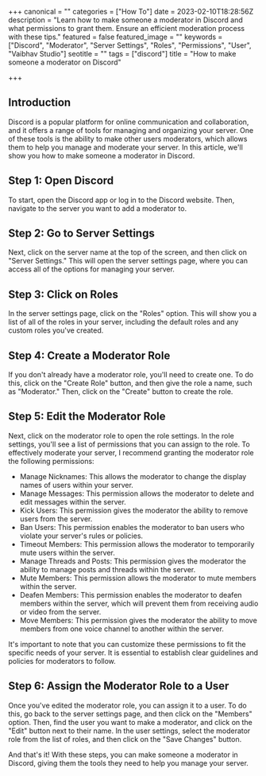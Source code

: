 +++
canonical = ""
categories = ["How To"]
date = 2023-02-10T18:28:56Z
description = "Learn how to make someone a moderator in Discord and what permissions to grant them. Ensure an efficient moderation process with these tips."
featured = false
featured_image = ""
keywords = ["Discord", "Moderator", "Server Settings", "Roles", "Permissions", "User", "Vaibhav Studio"]
seotitle = ""
tags = ["discord"]
title = "How to make someone a moderator on Discord"

+++
## Introduction

Discord is a popular platform for online communication and collaboration, and it offers a range of tools for managing and organizing your server. One of these tools is the ability to make other users moderators, which allows them to help you manage and moderate your server. In this article, we'll show you how to make someone a moderator in Discord.

## Step 1: Open Discord

To start, open the Discord app or log in to the Discord website. Then, navigate to the server you want to add a moderator to.

## Step 2: Go to Server Settings

Next, click on the server name at the top of the screen, and then click on "Server Settings." This will open the server settings page, where you can access all of the options for managing your server.

## Step 3: Click on Roles

In the server settings page, click on the "Roles" option. This will show you a list of all of the roles in your server, including the default roles and any custom roles you've created.

## Step 4: Create a Moderator Role

If you don't already have a moderator role, you'll need to create one. To do this, click on the "Create Role" button, and then give the role a name, such as "Moderator." Then, click on the "Create" button to create the role.

## Step 5: Edit the Moderator Role

Next, click on the moderator role to open the role settings. In the role settings, you'll see a list of permissions that you can assign to the role. To effectively moderate your server, I recommend granting the moderator role the following permissions:

* Manage Nicknames: This allows the moderator to change the display names of users within your server.
* Manage Messages: This permission allows the moderator to delete and edit messages within the server.
* Kick Users: This permission gives the moderator the ability to remove users from the server.
* Ban Users: This permission enables the moderator to ban users who violate your server's rules or policies.
* Timeout Members: This permission allows the moderator to temporarily mute users within the server.
* Manage Threads and Posts: This permission gives the moderator the ability to manage posts and threads within the server.
* Mute Members: This permission allows the moderator to mute members within the server.
* Deafen Members: This permission enables the moderator to deafen members within the server, which will prevent them from receiving audio or video from the server.
* Move Members: This permission gives the moderator the ability to move members from one voice channel to another within the server.

It's important to note that you can customize these permissions to fit the specific needs of your server. It is essential to establish clear guidelines and policies for moderators to follow.

## Step 6: Assign the Moderator Role to a User

Once you've edited the moderator role, you can assign it to a user. To do this, go back to the server settings page, and then click on the "Members" option. Then, find the user you want to make a moderator, and click on the "Edit" button next to their name. In the user settings, select the moderator role from the list of roles, and then click on the "Save Changes" button.

And that's it! With these steps, you can make someone a moderator in Discord, giving them the tools they need to help you manage your server.
